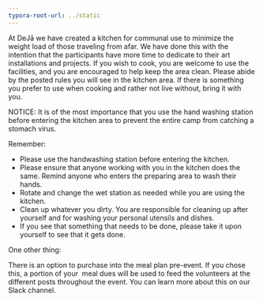 ```yaml
---
typora-root-url: ../static
---
```


At DeJā we have created a kitchen for communal use to minimize the weight load of those traveling from afar.  We have done this with the intention that the participants have more time to dedicate to their art installations and projects.  If you wish to cook, you are welcome to use the facilities, and you are encouraged to help keep the area clean.  Please abide by the posted rules you will see in the kitchen area. If there is something you prefer to use when cooking and rather not live without,  bring it with you.

NOTICE:  It is of the most importance that you use the hand washing station before entering the kitchen area to prevent the entire camp from catching a stomach virus.

Remember:

- Please use the handwashing station before entering the kitchen.
- Please ensure that anyone working with you in the kitchen does the same. Remind anyone who enters the preparing area to wash their hands.
- Rotate and change the wet station as needed while you are using the kitchen.
- Clean up whatever you dirty. You are responsible for cleaning up after yourself and for washing your personal utensils and dishes.
- If you see that something that needs to be done, please take it upon yourself to see that it gets done.



One other thing:

There is an option to purchase into the meal plan pre-event.  If you chose this, a portion of your  meal dues will be used to feed the volunteers at the different posts throughout the event. You can learn more about this on our Slack channel.

